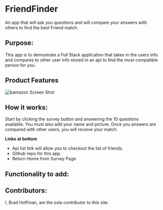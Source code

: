 # FriendFinder
An app that will ask you questions and will compare your answers with others to find the best Friend match.

## Purpose:
This app is to demostrate a Full Stack application that takes in the users info and compares to other user info stored in an api to find the most compatible person for you.

## Product Features
![bamazon Screen Shot](./assets/images/SS1.png)

## How it works:
Start by clicking the survey button and answering the 10 questions available.  You must also add your name and picture.  Once you answers are compared with other users, you will receive your match.

  **Links at bottom**
  * Api list link will allow you to checkout the list of friends.
  * Github repo for this app.
  * Return Home from Survey Page

## Functionality to add:


## Contributors:
I, Brad Hoffman, am the sole contributor to this site.
